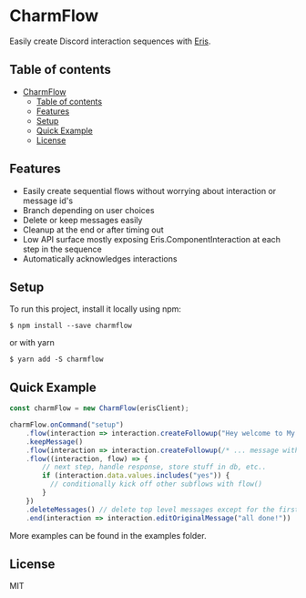 # CharmFlow

Easily create Discord interaction sequences with [Eris](https://github.com/abalabahaha/eris).

## Table of contents
- [CharmFlow](#charmflow)
  - [Table of contents](#table-of-contents)
  - [Features](#features)
  - [Setup](#setup)
  - [Quick Example](#quick-example)
  - [License](#license)

## Features
- Easily create sequential flows without worrying about interaction or message id's
- Branch depending on user choices
- Delete or keep messages easily
- Cleanup at the end or after timing out
- Low API surface mostly exposing Eris.ComponentInteraction at each step in the sequence
- Automatically acknowledges interactions

## Setup
To run this project, install it locally using npm:

```
$ npm install --save charmflow
```

or with yarn

```
$ yarn add -S charmflow
```

## Quick Example
```js
const charmFlow = new CharmFlow(erisClient);

charmFlow.onCommand("setup")
    .flow(interaction => interaction.createFollowup("Hey welcome to My Bot, this is a quick setup guide!"))
    .keepMessage()
    .flow(interaction => interaction.createFollowup(/* ... message with components ... */))
    .flow((interaction, flow) => { 
    	// next step, handle response, store stuff in db, etc..
        if (interaction.data.values.includes("yes")) {
	      // conditionally kick off other subflows with flow()
        }
    })
    .deleteMessages() // delete top level messages except for the first
    .end(interaction => interaction.editOriginalMessage("all done!"))
```

More examples can be found in the examples folder.
	
## License
MIT
